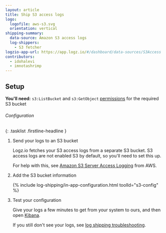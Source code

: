 ```yaml
---
layout: article
title: Ship S3 access logs
logo:
  logofile: aws-s3.svg
  orientation: vertical
shipping-summary:
  data-source: Amazon S3 access logs
  log-shippers:
    - S3 fetcher
logzio-app-url: https://app.logz.io/#/dashboard/data-sources/S3Access
contributors:
  - idohalevi
  - imnotashrimp
---
```


## Setup

**You'll need:** `s3:ListBucket` and `s3:GetObject` [permissions](https://support.logz.io/hc/en-us/articles/209486129-Troubleshooting-AWS-IAM-Configuration-for-retrieving-logs-from-a-S3-Bucket) for the required S3 bucket

###### Configuration

{: .tasklist .firstline-headline }
1. Send your logs to an S3 bucket

    Logz.io fetches your S3 access logs from a separate S3 bucket.
    S3 access logs are not enabled S3 by default, so you'll need to set this up.

    For help with this, see [Amazon S3 Server Access Logging](https://docs.aws.amazon.com/AmazonS3/latest/dev/ServerLogs.html) from AWS.

2. Add the S3 bucket information

    <!-- logzio:s3-config -->

    {% include log-shipping/in-app-configuration.html toolId="s3-config" %}

3. Test your configuration

    Give your logs a few minutes to get from your system to ours, and then open [Kibana](https://app.logz.io/#/dashboard/kibana).

    If you still don't see your logs, see [log shipping troubleshooting]({{site.baseurl}}/user-guide/log-shipping/log-shipping-troubleshooting.html).